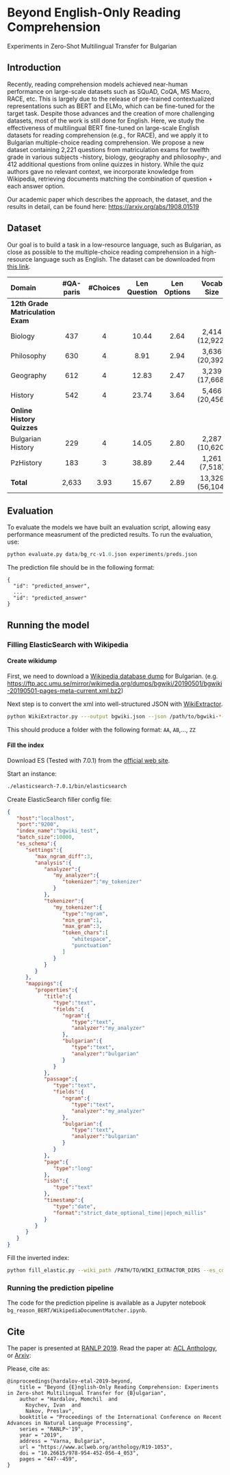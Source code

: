 # Beyond English-Only Reading Comprehension
Experiments in Zero-Shot Multilingual Transfer for Bulgarian

## Introduction
Recently, reading comprehension models achieved near-human performance on large-scale datasets such as SQuAD, CoQA, MS Macro, RACE, etc. This is largely due to the release of pre-trained contextualized representations such as BERT and ELMo, which can be fine-tuned for the target task. Despite those advances and the creation of more challenging datasets, most of the work is still done for English. Here, we study the effectiveness of multilingual BERT fine-tuned on large-scale English datasets for reading comprehension (e.g., for RACE), and we apply it to Bulgarian multiple-choice reading comprehension. We propose a new dataset containing 2,221 questions from matriculation exams for twelfth grade in various subjects -history, biology, geography and philosophy-, and 412 additional questions from online quizzes in history. While the quiz authors gave no relevant context, we incorporate knowledge from Wikipedia, retrieving documents matching the combination of question + each answer option.

Our academic paper which describes the approach, the dataset, and the results in detail, can be found here: https://arxiv.org/abs/1908.01519

## Dataset

Our goal is to build a task in a low-resource language, such as Bulgarian, as close as possible to the multiple-choice reading comprehension in a high-resource language such as English. The dataset can be downloaded from [this link](https://github.com/mhardalov/bg-reason-BERT/blob/master/data/bg_rc-v1.0.json).

| Domain | #QA-paris | #Choices | Len Question | Len Options | Vocab Size |
|:-------|:---------:|:--------:|:------------:|:-----------:|:----------:|
| **12th Grade Matriculation Exam** |
| Biology | 437 | 4 | 10.44 | 2.64 | 2,414 (12,922)|
| Philosophy | 630 | 4 | 8.91 | 2.94| 3,636  (20,392) |
| Geography | 612 | 4 | 12.83 | 2.47 | 3,239 (17,668) |
| History | 542 | 4 | 23.74 | 3.64 | 5,466 (20,456) |
| **Online History Quizzes** |
| Bulgarian History | 229 | 4 | 14.05 | 2.80 | 2,287 (10,620) |
| PzHistory | 183 | 3 | 38.89 | 2.44 | 1,261 (7,518) |
| **Total** | 2,633 | 3.93 | 15.67 | 2.89 | 13,329 (56,104) |

## Evaluation

To evaluate the models we have built an evaluation script, allowing easy performance measrument of the predicted results.
To run the evaluation, use:

```python
python evaluate.py data/bg_rc-v1.0.json experiments/preds.json
```

The prediction file should be in the following format:

```
{
  "id": "predicted_answer",
  ...
  "id": "predicted_answer"
}
 ```
 
## Running the model

### Filling ElasticSearch with Wikipedia

#### Create wikidump

First, we need to download a [Wikipedia database dump](http://download.wikimedia.org/) for Bulgarian. (e.g. https://ftp.acc.umu.se/mirror/wikimedia.org/dumps/bgwiki/20190501/bgwiki-20190501-pages-meta-current.xml.bz2)

Next step is to convert the xml into well-structured JSON with [WikiExtractor](https://github.com/attardi/wikiextractor).

```bash
python WikiExtractor.py ---output bgwiki.json --json /path/to/bgwiki-*-current.xml 
```

This should produce a folder with the following format: `AA`, `AB`,..., `ZZ`

#### Fill the index

Download ES (Tested with 7.0.1) from the [official web site](https://www.elastic.co/downloads/elasticsearch).

Start an instance:

```bash
./elasticsearch-7.0.1/bin/elasticsearch
```
Create ElasticSearch filler config file:
```json
{
   "host":"localhost",
   "port":"9200",
   "index_name":"bgwiki_test",
   "batch_size":10000,
   "es_schema":{
      "settings":{
         "max_ngram_diff":3,
         "analysis":{
            "analyzer":{
               "my_analyzer":{
                  "tokenizer":"my_tokenizer"
               }
            },
            "tokenizer":{
               "my_tokenizer":{
                  "type":"ngram",
                  "min_gram":1,
                  "max_gram":3,
                  "token_chars":[
                     "whitespace",
                     "punctuation"
                  ]
               }
            }
         }
      },
      "mappings":{
         "properties":{
            "title":{
               "type":"text",
               "fields":{
                  "ngram":{
                     "type":"text",
                     "analyzer":"my_analyzer"
                  },
                  "bulgarian":{
                     "type":"text",
                     "analyzer":"bulgarian"
                  }
               }
            },
            "passage":{
               "type":"text",
               "fields":{
                  "ngram":{
                     "type":"text",
                     "analyzer":"my_analyzer"
                  },
                  "bulgarian":{
                     "type":"text",
                     "analyzer":"bulgarian"
                  }
               }
            },
            "page":{
               "type":"long"
            },
            "isbn":{
               "type":"text"
            },
            "timestamp":{
               "type":"date",
               "format":"strict_date_optional_time||epoch_millis"
            }
         }
      }
   }
}
```

Fill the inverted index:
```bash 
python fill_elastic.py --wiki_path /PATH/TO/WIKI_EXTRACTOR_DIRS --es_config_file ./configs/bgwiki.json 
```

### Running the prediction pipeline

The code for the prediction pipeline is available as a Jupyter notebook `bg_reason_BERT/WikipediaDocumentMatcher.ipynb`.

## Cite

The paper is presented at [RANLP 2019](http://lml.bas.bg/ranlp2019/start.php).
Read the paper at: [ACL Anthology](https://www.aclweb.org/anthology/R19-1053/), or [Arxiv](https://arxiv.org/abs/1908.01519):

Please, cite as:

```
@inproceedings{hardalov-etal-2019-beyond,
    title = "Beyond {E}nglish-Only Reading Comprehension: Experiments in Zero-shot Multilingual Transfer for {B}ulgarian",
    author = "Hardalov, Momchil  and
      Koychev, Ivan  and
      Nakov, Preslav",
    booktitle = "Proceedings of the International Conference on Recent Advances in Natural Language Processing",
    series = "RANLP~'19",
    year = "2019",
    address = "Varna, Bulgaria",
    url = "https://www.aclweb.org/anthology/R19-1053",
    doi = "10.26615/978-954-452-056-4_053",
    pages = "447--459",
}
```
